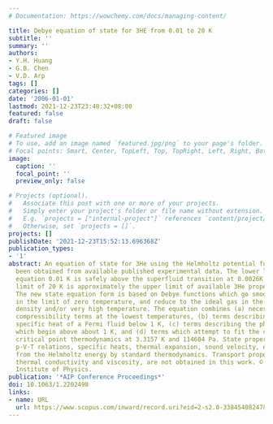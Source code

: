```yaml
---
# Documentation: https://wowchemy.com/docs/managing-content/

title: Debye equation of state for 3HE from 0.01 to 20 K
subtitle: ''
summary: ''
authors:
- Y.H. Huang
- G.B. Chen
- V.D. Arp
tags: []
categories: []
date: '2006-01-01'
lastmod: 2021-12-23T23:48:32+08:00
featured: false
draft: false

# Featured image
# To use, add an image named `featured.jpg/png` to your page's folder.
# Focal points: Smart, Center, TopLeft, Top, TopRight, Left, Right, BottomLeft, Bottom, BottomRight.
image:
  caption: ''
  focal_point: ''
  preview_only: false

# Projects (optional).
#   Associate this post with one or more of your projects.
#   Simply enter your project's folder or file name without extension.
#   E.g. `projects = ["internal-project"]` references `content/project/deep-learning/index.md`.
#   Otherwise, set `projects = []`.
projects: []
publishDate: '2021-12-23T15:52:13.696368Z'
publication_types:
- '1'
abstract: An equation of state for 3He using the Helmholtz potential function has
  been obtained from available published experimental data. The lower limit of the
  equation 0.01 K is safely above the superfluid transition at 0.0026K. The upper
  limit of 20 K is approximately the upper limit of available 3He properties measurements.
  The new state equation form is based on Debye functions which go smoothly to zero
  in the limit of zero temperature, and reduce to the ideal gas in the limit of zero
  density and/or very high temperature. The equation combines (a) necessary temperature-independent
  compressibility terms at the lowest temperatures, (b) terms describing the linear
  specific heat of a Fermi fluid below 1 K, (c) terms describing the phonon excitations
  which begin above about 1 K, and (d) terms which attempt to fit the conventional
  critical point thermodynamics at 3.3157 K and 114604 Pa. State properties, e.g.,
  p-V-T relations, specific heats, thermal expansion, sound velocity, etc., are determined
  from the Helmholtz energy by standard thermodynamics. Transport properties, e.g.,
  thermal conductivity and viscosity, are not obtained in this work. © 2006 American
  Institute of Physics.
publication: '*AIP Conference Proceedings*'
doi: 10.1063/1.2202498
links:
- name: URL
  url: https://www.scopus.com/inward/record.uri?eid=2-s2.0-33845408247&doi=10.1063%2f1.2202498&partnerID=40&md5=d1c5e9f9f49a1b08acfe588258f1a361
---
```

